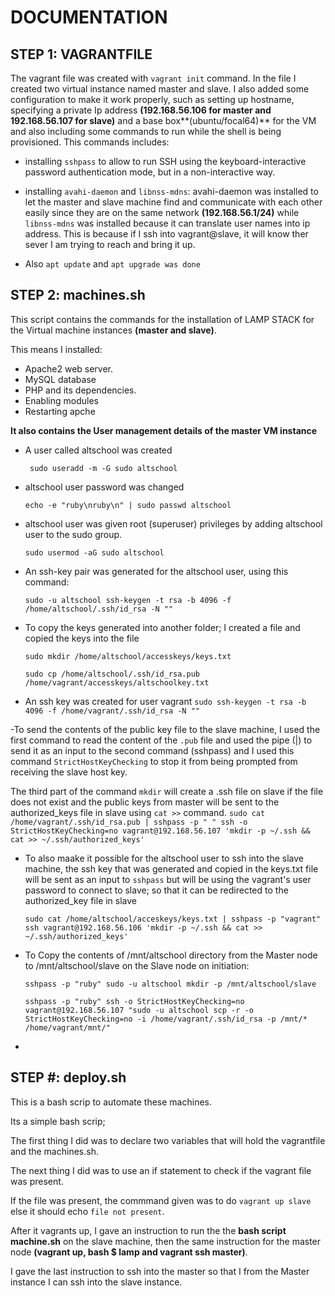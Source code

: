 # DOCUMENTATION


## STEP 1: VAGRANTFILE 

The vagrant file was created with `vagrant init` command.
In the file I created two virtual instance named master and slave.
I also added some configuration to make it work properly, such as setting up hostname, specifying  a private Ip address **(192.168.56.106 for master and 192.168.56.107 for slave)** and a base box**(ubuntu/focal64)** for the VM and also including some commands to run while the shell is being provisioned. This commands includes:

- installing `sshpass` to allow to run SSH using the keyboard-interactive password authentication mode, but in a non-interactive way.

- installing `avahi-daemon` and `libnss-mdns`: avahi-daemon was installed to let the master and slave machine find and communicate with each other easily since they are on the same network **(192.168.56.1/24)** while `libnss-mdns` was installed because it can translate user names into ip address. This is because if I ssh into vagrant@slave, it will know ther sever I am trying to reach and bring it up.


- Also `apt update` and `apt upgrade was done`


## STEP 2: machines.sh

This script contains the commands for the installation of LAMP STACK for the Virtual machine instances **(master and slave)**.

This means I installed:
- Apache2 web server.
- MySQL database
- PHP and its dependencies.
- Enabling modules
- Restarting apche


**It also contains the User management details of the master VM instance**

- A user called altschool was created

   ` sudo useradd -m -G sudo altschool`
- altschool user password was changed <ruby>

   `echo -e "ruby\nruby\n" | sudo passwd altschool`
- altschool user was given root (superuser) privileges by adding altschool user to the sudo group.

   `sudo usermod -aG sudo altschool`
- An ssh-key pair was generated for the altschool user, using this command:

   ` sudo -u altschool ssh-keygen -t rsa -b 4096 -f /home/altschool/.ssh/id_rsa -N "" `
- To copy the keys generated into another folder; I created a file and copied the keys into the file

  `sudo mkdir /home/altschool/accesskeys/keys.txt`

  `sudo cp /home/altschool/.ssh/id_rsa.pub /home/vagrant/accesskeys/altschoolkey.txt`

- An ssh key was created for user vagrant
    `sudo ssh-keygen -t rsa -b 4096 -f /home/vagrant/.ssh/id_rsa -N ""`

-To send the contents of the public key file to the slave machine, I used the first command to read the content of the `.pub` file and used the pipe (|) to send it as an input to the second command (sshpass) and I used this command `StrictHostKeyChecking` to stop it from being prompted from receiving the slave host key.

The third part of the command `mkdir` will create a .ssh file on slave if the file does not exist and the public keys from master will be sent to the authorized_keys file in slave using `cat >>` command.
   `sudo cat /home/vagrant/.ssh/id_rsa.pub | sshpass -p " " ssh -o StrictHostKeyChecking=no vagrant@192.168.56.107 'mkdir -p ~/.ssh && cat >> ~/.ssh/authorized_keys'`


- To also maake it possible for the altschool user to ssh into the slave machine, the ssh key that was generated and copied in the keys.txt file will be sent as an input to `sshpass` but will be using the vagrant's user password to connect to slave; so that it can be redirected to the authorized_key file in slave 
   
   `sudo cat /home/altschool/acceskeys/keys.txt | sshpass -p "vagrant" ssh vagrant@192.168.56.106 'mkdir -p ~/.ssh && cat >> ~/.ssh/authorized_keys'`


- To Copy the contents of /mnt/altschool directory from the Master node to /mnt/altschool/slave on the Slave node on initiation:

    `sshpass -p "ruby" sudo -u altschool mkdir -p /mnt/altschool/slave`
    
    `sshpass -p "ruby" ssh -o StrictHostKeyChecking=no vagrant@192.168.56.107 "sudo -u altschool scp -r -o StrictHostKeyChecking=no -i /home/vagrant/.ssh/id_rsa -p /mnt/* /home/vagrant/mnt/"`

- 


## STEP #: deploy.sh

This is a bash scrip to automate these machines.

Its a simple bash scrip;

The first thing I did was to declare two variables that will hold the vagrantfile and the machines.sh.

The next thing I did was to use an if statement to check if the vagrant file was present. 

If the file was present, the commmand given was to do `vagrant up slave` else it should echo `file not present`.

After it vagrants up, I gave an instruction to run the the **bash script machine.sh** on the slave machine, then the same instruction for the master node **(vagrant up, bash $ lamp and vagrant ssh master)**.

I gave the last instruction to ssh into the master so that I from the Master instance I can ssh into the slave instance.

